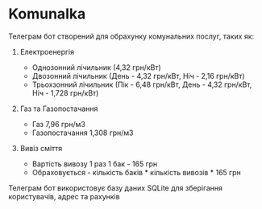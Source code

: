 # Komunalka
Телеграм бот створений для обрахунку комунальних послуг, таких як:

1. Електроенергія
   - Однозонний лічильник (4,32 грн/кВт)
   - Двозонний лічильник (День - 4,32 грн/кВт, Ніч - 2,16 грн/кВт)
   - Трьохзонний лічильник (Пік - 6,48 грн/кВт, День - 4,32 грн/кВт, Ніч - 1,728 грн/кВт)

2. Газ та Газопостачання
   - Газ 7,96 грн/м3
   - Газопостачання 1,308 грн/м3
  
3. Вивіз сміття
   - Вартість вивозу 1 раз 1 бак - 165 грн
   - Обраховується - кількість баків * кількість вивозів * 165 грн
  
Телеграм бот використовує базу даних SQLite для зберігання користувачів, адрес та рахунків
